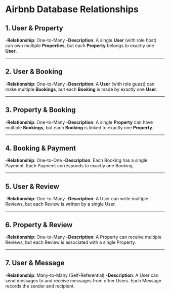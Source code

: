 # Airbnb Database Relationships

## 1. User & Property

-**Relationship**: One-to-Many -**Description**: A single **User** (with role host) can own multiple **Properties**, but each **Property** belongs to exactly one **User**.

---

## 2. User & Booking

-**Relationship**: One-to-Many -**Description**: A **User** (with role guest) can make multiple **Bookings**, but each **Booking** is made by exactly one **User**.

---

## 3. Property & Booking

-**Relationship**: One-to-Many -**Description**: A single **Property** can have multiple **Bookings**, but each **Booking** is linked to exactly one **Property**.

---

## 4. Booking & Payment

-**Relationship**: One-to-One -**Description**: Each Booking has a single Payment. Each Payment corresponds to exactly one Booking.

---

## 5. User & Review

-**Relationship**: One-to-Many -**Description**: A User can write multiple Reviews, but each Review is written by a single User.

---

## 6. Property & Review

-**Relationship**: One-to-Many -**Description**: A Property can receive multiple Reviews, but each Review is associated with a single Property.

---

## 7. User & Message

-**Relationship**: Many-to-Many (Self-Referential) -**Description**: A User can send messages to and receive messages from other Users. Each Message records the sender and recipient.
